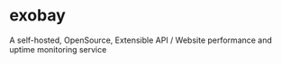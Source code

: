 # exobay
A self-hosted, OpenSource, Extensible API / Website performance and uptime monitoring service
